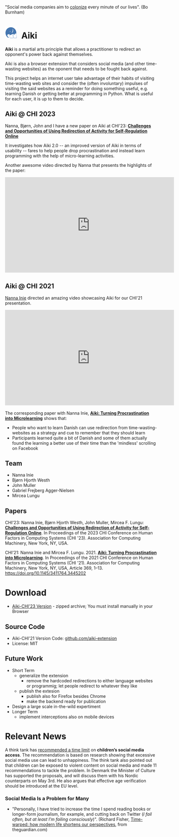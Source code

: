 


"Social media companies aim to [colonize](https://twitter.com/JoshuaPHilll/status/1587857229054705666) every minute of our lives". (Bo Burnham)

<h1><img src="/docs/assets/icons/aiki-logo.png" style="width:40px; margin-right: 0.5em"/>Aiki</h1>

**Aiki** is a martial arts principle that allows a practitioner to redirect an opponent's power back against themselves. 

Aiki is also a browser extension that considers social media (and other time-wasting websites) as the oponent that needs to be fought back against.

This project helps an internet user take advantage of their habits of visiting time-wasting web sites and consider the (often involuntary) impulses of visiting the said websites as a reminder for doing something useful, e.g. learning Danish or getting better at programming in Python. What is useful for each user, it is up to them to decide.

## Aiki @ CHI 2023

Nanna, Bjørn, John and I have a new paper on Aiki at CHI'23: [**Challenges and Opportunities of Using Redirection of Activity for Self-Regulation Online**](../docs/assets/papers/Aiki-CHI23.pdf)

It investigates how Aiki 2.0 -- an improved version of Aiki in terms of usability -- fares to help people drop procrastination and instead learn programming with the help of micro-learning activities. 

Another awesome video directed by Nanna that presents the highlights of the paper: 


<iframe width="560" height="315" src="https://www.youtube.com/embed/5zfWqqDvb7U" title="YouTube video player" frameborder="0" allow="accelerometer; autoplay; clipboard-write; encrypted-media; gyroscope; picture-in-picture; web-share" allowfullscreen></iframe>

## Aiki @ CHI 2021
[Nanna Inie](https://pure.itu.dk/en/persons/nanna-inie) directed an amazing video showcasing Aiki for our CHI'21 presentation. 

<iframe width="560" height="315" src="https://www.youtube.com/embed/4o2DFV7VS9g" title="YouTube video player" frameborder="0" allow="accelerometer; autoplay; clipboard-write; encrypted-media; gyroscope; picture-in-picture; web-share" allowfullscreen></iframe>

The corresponding paper with Nanna Inie, [**Aiki: Turning Procrastination into Microlearning**](../docs/assets/papers/Aiki-CHI21.pdf) shows that: 
- People who want to learn Danish can use redirection from time-wasting-websites as a strategy and cue to remember that they should learn
 - Participants learned quite a bit of Danish and some of them actually found the learning a better use of their time than the 'mindless' scrolling on Facebook


## Team
- Nanna Inie
- Bjørn Hjorth Westh
- John Muller
- Gabriel Frejberg Agger-Nielsen
- Mircea Lungu



## Papers

CHI'23: Nanna Inie, Bjørn Hjorth Westh, John Muller, Mircea F. Lungu: [**Challenges and Opportunities of Using Redirection of Activity for Self-Regulation Online**](../docs/assets/papers/Aiki-CHI23.pdf). In Proceedings of the 2023 CHI Conference on Human Factors in Computing Systems (CHI '23). Association for Computing Machinery, New York, NY, USA. 

CHI'21: Nanna Inie and Mircea F. Lungu. 2021. [**Aiki: Turning Procrastination into Microlearning**](../docs/assets/papers/Aiki-CHI21.pdf). In Proceedings of the 2021 CHI Conference on Human Factors in Computing Systems (CHI '21). Association for Computing Machinery, New York, NY, USA, Article 369, 1–13. https://doi.org/10.1145/3411764.3445202


# Download
- [Aiki-CHI'23 Version](Aiki-CHI23.zip) - zipped archive; You must install manually in your Browser

## Source Code
- Aiki-CHI'21 Version Code: [github.com/aiki-extension](https://github.com/Aiki-Extension/Aiki)
- License: MIT


## Future Work
- Short Term
	- generalize the extension
		- remove the hardcoded redirections to either language websites or programmig; let people redirect to whatever they like
	- publish the extesion 
		- publish also for Firefox besides Chrome
		- make the backend ready for publication
- Design a large scale in-the-wild expertiment 
- Longer Term
	- implement interceptions also on mobile devices 


# Relevant News

A think tank has [recommended a time limit](https://substack.com/redirect/3f85e91d-10e2-4ee2-afb5-3cbe9e45b8f1?j=eyJ1IjoiMWZrZzVjIn0.Fa_XmdYtdc15xoYJP6e1l7sHUPzT_gPyKZ61VI7dhe4) on **children’s social media access**. The recommendation is based on research showing that excessive social media use can lead to unhappiness. The think tank also pointed out that children can be exposed to violent content on social media and made 11 recommendations to tackle the problem. In Denmark the Minister of Culture has supported the proposals, and will discuss them with his Nordic counterparts on May 3rd. He also argues that effective age verification should be introduced at the EU level.


### Social Media Is a Problem for Many
- "Personally, I have tried to increase the time I spend reading books or longer-form journalism, for example, and cutting back on Twitter (*I fail often, but at least I’m failing consciously*)". (Richard Fisher, [Time-warped: how modern life shortens our perspectives](https://www.theguardian.com/lifeandstyle/2023/jun/18/self-and-wellbeing-polycrisis-time-anxiety), from theguardian.com)


